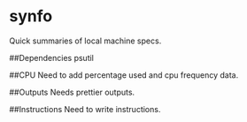 # synfo
Quick summaries of local machine specs.

##Dependencies
psutil

##CPU
Need to add percentage used and cpu frequency data.

##Outputs
Needs prettier outputs.

##Instructions
Need to write instructions.